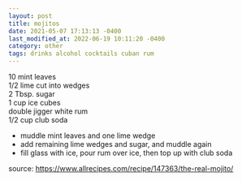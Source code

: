 ```yaml
---
layout: post
title: mojitos
date: 2021-05-07 17:13:13 -0400
last_modified_at: 2022-06-19 10:11:20 -0400
category: other
tags: drinks alcohol cocktails cuban rum
---
```


10 mint leaves  
1/2 lime cut into wedges  
2 Tbsp. sugar  
1 cup ice cubes  
double jigger white rum  
1/2 cup club soda  
* muddle mint leaves and one lime wedge
* add remaining lime wedges and sugar, and muddle again
* fill glass with ice, pour rum over ice, then top up with club soda

source: <https://www.allrecipes.com/recipe/147363/the-real-mojito/>
